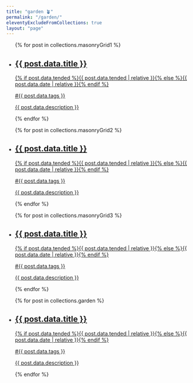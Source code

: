 ```yaml
---
title: "garden 🪴"
permalink: "/garden/"
eleventyExcludeFromCollections: true
layout: "page"
---
```


<nav>
<div class="garden">
  <ul>
  {% for post in collections.masonryGrid1 %}
  <a href="{{ post.url }}">
  <li>
    <h2>{{ post.data.title }}</h2>
    <time>{% if post.data.tended %}{{ post.data.tended | relative }}{% else %}{{ post.data.date | relative }}{% endif %}</time>
    <p>#{{ post.data.tags }}</p>
    <p>{{ post.data.description }}</p>
  </li>
  </a>
  {% endfor %}
  </ul>
  <ul>
  {% for post in collections.masonryGrid2 %}
  <a href="{{ post.url }}">
  <li>
    <h2>{{ post.data.title }}</h2>
    <time>{% if post.data.tended %}{{ post.data.tended | relative }}{% else %}{{ post.data.date | relative }}{% endif %}</time>
    <p>#{{ post.data.tags }}</p>
    <p>{{ post.data.description }}</p>
  </li>
  </a>
  {% endfor %}
  </ul>
  <ul>
  {% for post in collections.masonryGrid3 %}
  <a href="{{ post.url }}">
  <li>
    <h2>{{ post.data.title }}</h2>
    <time>{% if post.data.tended %}{{ post.data.tended | relative }}{% else %}{{ post.data.date | relative }}{% endif %}</time>
    <p>#{{ post.data.tags }}</p>
    <p>{{ post.data.description }}</p>
  </li>
  </a>
  {% endfor %}
  </ul>
  <ul class="mobile">
  {% for post in collections.garden %}
  <a href="{{ post.url }}">
  <li>
    <h2>{{ post.data.title }}</h2>
    <time>{% if post.data.tended %}{{ post.data.tended | relative }}{% else %}{{ post.data.date | relative }}{% endif %}</time>
    <p>#{{ post.data.tags }}</p>
    <p>{{ post.data.description }}</p>
  </li>
  </a>
  {% endfor %}
  </ul>
</div>
</nav>
